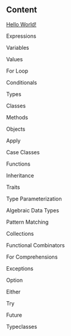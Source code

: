 ## Content

[Hello World!](examples/hello_world)

Expressions

Variables

Values

For Loop

Conditionals

Types

Classes

Methods

Objects

Apply

Case Classes

Functions

Inheritance

Traits

Type Parameterization

Algebraic Data Types

Pattern Matching

Collections

Functional Combinators

For Comprehensions

Exceptions

Option

Either

Try

Future

Typeclasses
